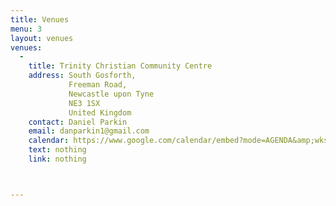 ```yaml
---
title: Venues
menu: 3
layout: venues
venues:
  -
    title: Trinity Christian Community Centre 
    address: South Gosforth, 
             Freeman Road, 
             Newcastle upon Tyne 
             NE3 1SX 
             United Kingdom
    contact: Daniel Parkin
    email: danparkin1@gmail.com
    calendar: https://www.google.com/calendar/embed?mode=AGENDA&amp;wkst=1&amp;bgcolor=%23FFFFFF&amp;src=fat2macdbf2frk2kbld1p9qj3g@group.calendar.google.com&amp;color=%23B1365F&amp;ctz=Europe%2FLondon"
    text: nothing
    link: nothing



---
```

